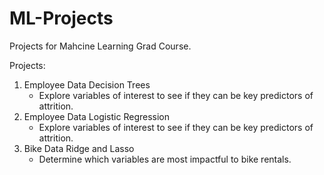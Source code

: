 # ML-Projects
 Projects for Mahcine Learning Grad Course.
 
 Projects: <br />
 1. Employee Data Decision Trees <br />
     * Explore variables of interest to see if they can be key predictors of attrition.
 2. Employee Data Logistic Regression <br />
     * Explore variables of interest to see if they can be key predictors of attrition.
 3. Bike Data Ridge and Lasso <br />
     * Determine which variables are most impactful to bike rentals.
